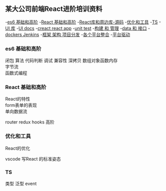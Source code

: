 ## 某大公司前端React进阶培训资料

-[es6 基础和高阶]()
-[React 基础和高阶]()
-[React库和周边库-源码]()
-[优化和工具]()
-[TS]()
-[UI 库]()
-[UI docs]()
-[creact react app]()
-[unit test]()
-[构建 和 管理]()
-[data 和 接口]()
-[dockers Jenkins]()
-[框架 架构 项目分发]()
-[各个平台整合]()
-[平台驱动]()


### es6 基础和高阶

闭包 算法 代码判断 调试
兼容性 
深拷贝 数组对象函数内存  
字节流  
函数式编程 

### React 基础和高阶

React的特性   
form表单的表现  
单向数据流  

router redux hooks  高阶  
  

### 优化和工具

React的优化 

vscode 写React 的标准姿态  


### TS

类型 泛型 event 




















